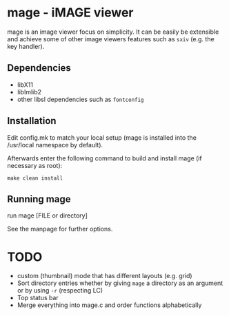 mage - iMAGE viewer
===================

mage is an image viewer focus on simplicity. It can be easily be extensible and
achieve some of other image viewers features such as `sxiv` (e.g. the key
handler).


Dependencies
------------

- libX11
- libImlib2
- other libsl dependencies such as `fontconfig`


Installation
------------
Edit config.mk to match your local setup (mage is installed into
the /usr/local namespace by default).

Afterwards enter the following command to build and install mage
(if necessary as root):

    make clean install


Running mage
------------
run
	mage [FILE or directory]

See the manpage for further options.


# TODO
- custom (thumbnail) mode that has different layouts (e.g. grid)
- Sort directory entries whether by giving `mage` a directory as an argument or
  by using `-r` (respecting LC)
- Top status bar
- Merge everything into mage.c and order functions alphabetically
